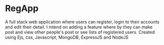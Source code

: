 # RegApp
A full stack web application where users can register, login to their accounts and edit their detail. I intend on adding a feature where by they can make post and view other people's post or see lists of registered users.
Created using Ejs, css, Javascript, MongoDB, ExpressJS and NodeJS
